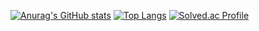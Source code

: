 [![Anurag's GitHub stats](https://github-readme-stats.vercel.app/api?username=jungsae)](https://github.com/anuraghazra/github-readme-stats)
[![Top Langs](https://github-readme-stats.vercel.app/api/top-langs/?username=jungsae&layout=compact)](https://github.com/anuraghazra/github-readme-stats)
[![Solved.ac Profile](http://mazassumnida.wtf/api/v2/generate_badge?boj=jungsae)](https://solved.ac/jungsae/)
